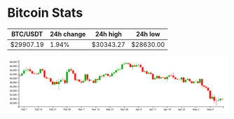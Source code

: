 # Bitcoin Stats

BTC/USDT|24h change|24h high|24h low|
|---|---|---|---|
|$29907.19|1.94%|$30343.27|$28630.00|

<img src="./chart.svg">
